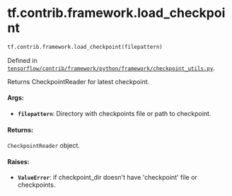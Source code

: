 <div itemscope itemtype="http://developers.google.com/ReferenceObject">
<meta itemprop="name" content="tf.contrib.framework.load_checkpoint" />
<meta itemprop="path" content="Stable" />
</div>

# tf.contrib.framework.load_checkpoint

``` python
tf.contrib.framework.load_checkpoint(filepattern)
```



Defined in [`tensorflow/contrib/framework/python/framework/checkpoint_utils.py`](/code/stable/tensorflow/contrib/framework/python/framework/checkpoint_utils.py).

Returns CheckpointReader for latest checkpoint.

#### Args:

* <b>`filepattern`</b>: Directory with checkpoints file or path to checkpoint.


#### Returns:

`CheckpointReader` object.


#### Raises:

* <b>`ValueError`</b>: if checkpoint_dir doesn't have 'checkpoint' file or checkpoints.